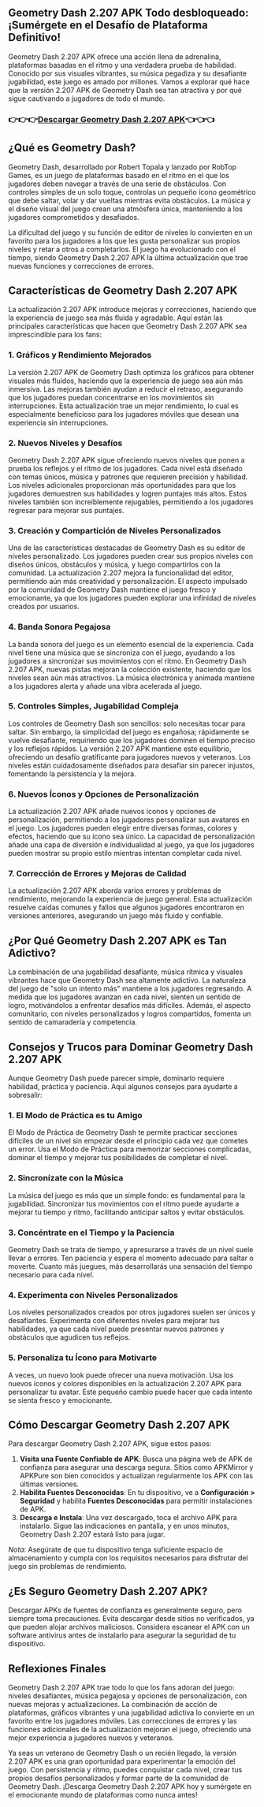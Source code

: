 ## Geometry Dash 2.207 APK Todo desbloqueado: ¡Sumérgete en el Desafío de Plataforma Definitivo!

Geometry Dash 2.207 APK ofrece una acción llena de adrenalina, plataformas basadas en el ritmo y una verdadera prueba de habilidad. Conocido por sus visuales vibrantes, su música pegadiza y su desafiante jugabilidad, este juego es amado por millones. Vamos a explorar qué hace que la versión 2.207 APK de Geometry Dash sea tan atractiva y por qué sigue cautivando a jugadores de todo el mundo.

### 👉👉👉[Descargar Geometry Dash 2.207 APK](https://badatiapk.com/es/geometry-dash/)👈👈👈

## ¿Qué es Geometry Dash?

Geometry Dash, desarrollado por Robert Topala y lanzado por RobTop Games, es un juego de plataformas basado en el ritmo en el que los jugadores deben navegar a través de una serie de obstáculos. Con controles simples de un solo toque, controlas un pequeño ícono geométrico que debe saltar, volar y dar vueltas mientras evita obstáculos. La música y el diseño visual del juego crean una atmósfera única, manteniendo a los jugadores comprometidos y desafiados.

La dificultad del juego y su función de editor de niveles lo convierten en un favorito para los jugadores a los que les gusta personalizar sus propios niveles y retar a otros a completarlos. El juego ha evolucionado con el tiempo, siendo Geometry Dash 2.207 APK la última actualización que trae nuevas funciones y correcciones de errores.

## Características de Geometry Dash 2.207 APK

La actualización 2.207 APK introduce mejoras y correcciones, haciendo que la experiencia de juego sea más fluida y agradable. Aquí están las principales características que hacen que Geometry Dash 2.207 APK sea imprescindible para los fans:

### 1. **Gráficos y Rendimiento Mejorados**

La versión 2.207 APK de Geometry Dash optimiza los gráficos para obtener visuales más fluidos, haciendo que la experiencia de juego sea aún más inmersiva. Las mejoras también ayudan a reducir el retraso, asegurando que los jugadores puedan concentrarse en los movimientos sin interrupciones. Esta actualización trae un mejor rendimiento, lo cual es especialmente beneficioso para los jugadores móviles que desean una experiencia sin interrupciones.

### 2. **Nuevos Niveles y Desafíos**

Geometry Dash 2.207 APK sigue ofreciendo nuevos niveles que ponen a prueba los reflejos y el ritmo de los jugadores. Cada nivel está diseñado con temas únicos, música y patrones que requieren precisión y habilidad. Los niveles adicionales proporcionan más oportunidades para que los jugadores demuestren sus habilidades y logren puntajes más altos. Estos niveles también son increíblemente rejugables, permitiendo a los jugadores regresar para mejorar sus puntajes.

### 3. **Creación y Compartición de Niveles Personalizados**

Una de las características destacadas de Geometry Dash es su editor de niveles personalizado. Los jugadores pueden crear sus propios niveles con diseños únicos, obstáculos y música, y luego compartirlos con la comunidad. La actualización 2.207 mejora la funcionalidad del editor, permitiendo aún más creatividad y personalización. El aspecto impulsado por la comunidad de Geometry Dash mantiene el juego fresco y emocionante, ya que los jugadores pueden explorar una infinidad de niveles creados por usuarios.

### 4. **Banda Sonora Pegajosa**

La banda sonora del juego es un elemento esencial de la experiencia. Cada nivel tiene una música que se sincroniza con el juego, ayudando a los jugadores a sincronizar sus movimientos con el ritmo. En Geometry Dash 2.207 APK, nuevas pistas mejoran la colección existente, haciendo que los niveles sean aún más atractivos. La música electrónica y animada mantiene a los jugadores alerta y añade una vibra acelerada al juego.

### 5. **Controles Simples, Jugabilidad Compleja**

Los controles de Geometry Dash son sencillos: solo necesitas tocar para saltar. Sin embargo, la simplicidad del juego es engañosa; rápidamente se vuelve desafiante, requiriendo que los jugadores dominen el tiempo preciso y los reflejos rápidos. La versión 2.207 APK mantiene este equilibrio, ofreciendo un desafío gratificante para jugadores nuevos y veteranos. Los niveles están cuidadosamente diseñados para desafiar sin parecer injustos, fomentando la persistencia y la mejora.

### 6. **Nuevos Íconos y Opciones de Personalización**

La actualización 2.207 APK añade nuevos íconos y opciones de personalización, permitiendo a los jugadores personalizar sus avatares en el juego. Los jugadores pueden elegir entre diversas formas, colores y efectos, haciendo que su ícono sea único. La capacidad de personalización añade una capa de diversión e individualidad al juego, ya que los jugadores pueden mostrar su propio estilo mientras intentan completar cada nivel.

### 7. **Corrección de Errores y Mejoras de Calidad**

La actualización 2.207 APK aborda varios errores y problemas de rendimiento, mejorando la experiencia de juego general. Esta actualización resuelve caídas comunes y fallos que algunos jugadores encontraron en versiones anteriores, asegurando un juego más fluido y confiable.

## ¿Por Qué Geometry Dash 2.207 APK es Tan Adictivo?

La combinación de una jugabilidad desafiante, música rítmica y visuales vibrantes hace que Geometry Dash sea altamente adictivo. La naturaleza del juego de "solo un intento más" mantiene a los jugadores regresando. A medida que los jugadores avanzan en cada nivel, sienten un sentido de logro, motivándolos a enfrentar desafíos más difíciles. Además, el aspecto comunitario, con niveles personalizados y logros compartidos, fomenta un sentido de camaradería y competencia.

## Consejos y Trucos para Dominar Geometry Dash 2.207 APK

Aunque Geometry Dash puede parecer simple, dominarlo requiere habilidad, práctica y paciencia. Aquí algunos consejos para ayudarte a sobresalir:

### 1. **El Modo de Práctica es tu Amigo**

El Modo de Práctica de Geometry Dash te permite practicar secciones difíciles de un nivel sin empezar desde el principio cada vez que cometes un error. Usa el Modo de Práctica para memorizar secciones complicadas, dominar el tiempo y mejorar tus posibilidades de completar el nivel.

### 2. **Sincronízate con la Música**

La música del juego es más que un simple fondo: es fundamental para la jugabilidad. Sincronizar tus movimientos con el ritmo puede ayudarte a mejorar tu tiempo y ritmo, facilitando anticipar saltos y evitar obstáculos.

### 3. **Concéntrate en el Tiempo y la Paciencia**

Geometry Dash se trata de tiempo, y apresurarse a través de un nivel suele llevar a errores. Ten paciencia y espera el momento adecuado para saltar o moverte. Cuanto más juegues, más desarrollarás una sensación del tiempo necesario para cada nivel.

### 4. **Experimenta con Niveles Personalizados**

Los niveles personalizados creados por otros jugadores suelen ser únicos y desafiantes. Experimenta con diferentes niveles para mejorar tus habilidades, ya que cada nivel puede presentar nuevos patrones y obstáculos que agudicen tus reflejos.

### 5. **Personaliza tu Ícono para Motivarte**

A veces, un nuevo look puede ofrecer una nueva motivación. Usa los nuevos íconos y colores disponibles en la actualización 2.207 APK para personalizar tu avatar. Este pequeño cambio puede hacer que cada intento se sienta fresco y emocionante.

## Cómo Descargar Geometry Dash 2.207 APK

Para descargar Geometry Dash 2.207 APK, sigue estos pasos:

1. **Visita una Fuente Confiable de APK**: Busca una página web de APK de confianza para asegurar una descarga segura. Sitios como APKMirror y APKPure son bien conocidos y actualizan regularmente los APK con las últimas versiones.
2. **Habilita Fuentes Desconocidas**: En tu dispositivo, ve a **Configuración > Seguridad** y habilita **Fuentes Desconocidas** para permitir instalaciones de APK.
3. **Descarga e Instala**: Una vez descargado, toca el archivo APK para instalarlo. Sigue las indicaciones en pantalla, y en unos minutos, Geometry Dash 2.207 estará listo para jugar.

*Nota*: Asegúrate de que tu dispositivo tenga suficiente espacio de almacenamiento y cumpla con los requisitos necesarios para disfrutar del juego sin problemas de rendimiento.

## ¿Es Seguro Geometry Dash 2.207 APK?

Descargar APKs de fuentes de confianza es generalmente seguro, pero siempre toma precauciones. Evita descargar desde sitios no verificados, ya que pueden alojar archivos maliciosos. Considera escanear el APK con un software antivirus antes de instalarlo para asegurar la seguridad de tu dispositivo.

## Reflexiones Finales

Geometry Dash 2.207 APK trae todo lo que los fans adoran del juego: niveles desafiantes, música pegajosa y opciones de personalización, con nuevas mejoras y actualizaciones. La combinación de acción de plataformas, gráficos vibrantes y una jugabilidad adictiva lo convierte en un favorito entre los jugadores móviles. Las correcciones de errores y las funciones adicionales de la actualización mejoran el juego, ofreciendo una mejor experiencia a jugadores nuevos y veteranos.

Ya seas un veterano de Geometry Dash o un recién llegado, la versión 2.207 APK es una gran oportunidad para experimentar la emoción del juego. Con persistencia y ritmo, puedes conquistar cada nivel, crear tus propios desafíos personalizados y formar parte de la comunidad de Geometry Dash. ¡Descarga Geometry Dash 2.207 APK hoy y sumérgete en el emocionante mundo de plataformas como nunca antes!

